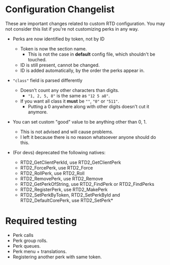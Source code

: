 # Configuration Changelist
These are important changes related to custom RTD configuration.
You may not consider this list if you're not customizing perks in any way.

* Perks are now identified by token, not by ID
	* Token is now the section name.
		* This is not the case in **default** config file, which shouldn't be touched.
	* ID is still present, cannot be changed.
	* ID is added automatically, by the order the perks appear in.

* `"class"` field is parsed differently
	* Doesn't count any other characters than digits.
		* `"1, 2, 5, 8"` is the same as `"12 5 a8"`.
	* If you want all class it **must** be `""`, `"0"` or `"511"`.
		* Putting a 0 anywhere along with other digits doesn't cut it anymore.

* You can set custom "good" value to be anything other than 0, 1.
	* This is not advised and will cause problems.
	* I left it because there is no reason whatsoever anyone should do this.

* (For devs) deprecated the following natives:
	* RTD2\_GetClientPerkId, use RTD2\_GetClientPerk
	* RTD2\_ForcePerk, use RTD2\_Force
	* RTD2\_RollPerk, use RTD2\_Roll
	* RTD2\_RemovePerk, use RTD2\_Remove
	* RTD2\_GetPerkOfString, use RTD2\_FindPerk or RTD2\_FindPerks
	* RTD2\_RegisterPerk, use RTD2\_MakePerk
	* RTD2\_SetPerkByToken, RTD2\_SetPerkById and RTD2\_DefaultCorePerk, use RTD2\_SetPerk*

# Required testing

* Perk calls
* Perk group rolls.
* Perk queues.
* Perk menu + translations.
* Registering another perk with same token.
